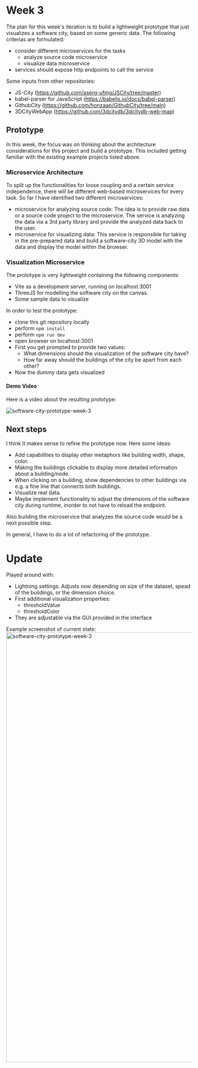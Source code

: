 # Week 3

The plan for this week's iteration is to build a lightweight prototype that just visualizes a software city, based on some generic data. The following criterias are formulated:
* consider different microservices for the tasks
  * analyze source code microservice
  * visualize data microservice
* services should expose http endpoints to call the service

Some inputs from other repositories:
* JS-City (https://github.com/aserg-ufmg/JSCity/tree/master)
* babel-parser for JavaScript (https://babeljs.io/docs/babel-parser)
* GithubCity (https://github.com/honzaap/GithubCity/tree/main)
* 3DCityWebApp (https://github.com/3dcitydb/3dcitydb-web-map)

## Prototype
In this week, the focus was on thinking about the architecture considerations for this project and build a prototype. This included getting familiar with the existing example projects listed above. 

### Microservice Architecture
To split up the functionalities for loose coupling and a certain service independence, there will be different web-based microservices for every task. So far I have identified two different microservices:
* microservice for analyzing source code: The idea is to provide raw data or a source code project to the microservice. The service is analyzing the data via a 3rd party library and provide the analyzed data back to the user.
* microservice for visualizing data: This service is responsible for taking in the pre-prepared data and build a software-city 3D model with the data and display the model within the browser.

### Visualization Microservice
The prototype is very lightweight containing the following components:
* Vite as a development server, running on localhost:3001
* ThreeJS for modelling the software city on the canvas.
* Some sample data to visualize

In order to test the prototype:
* clone this git repository locally
* perform ```npm install```
* perform ```npm run dev```
* open browser on localhost:3001
* First you get prompted to provide two values:
  * What dimensions should the visualization of the software city have?
  * How far away should the buildings of the city be apart from each other?
* Now the dummy data gets visualized

#### Demo Video
Here is a video about the resulting prototype:

![software-city-prototype-week-3](https://github.com/jonaslanzlinger/software-city-project/blob/main/video-demos/software-city-prototype-week-3.gif)


## Next steps
I think it makes sense to refine the prototype now. Here some ideas:
* Add capabilities to display other metaphors like building width, shape, color.
* Making the buildings clickable to display more detailed information about a building/node.
* When clicking on a building, show dependencies to other buildings via e.g. a fine line that connects both buildings.
* Visualize real data.
* Maybe implement functionality to adjust the dimensions of the software city during runtime, inorder to not have to reload the endpoint.

Also building the microservice that analyzes the source code would be a next possible step.

In general, I have to do a lot of refactoring of the prototype.

# Update
Played around with:
* Lightning settings. Adjusts now depending on size of the dataset, spead of the buildings, or the dimension choice.
* First additional visualization properties:
  * thresholdValue
  * thresholdColor
* They are adjustable via the GUI provided in the interface

Example screenshot of current state:
<img width="1162" alt="software-city-prototype-week-3" src="https://github.com/jonaslanzlinger/software-city-project/assets/141398686/676e58b8-c8de-4c90-a878-c35ad88e274b">

